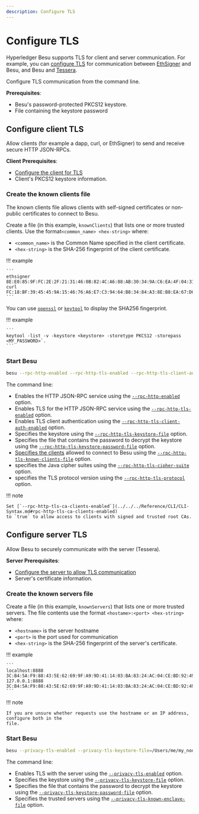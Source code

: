 ```yaml
---
description: Configure TLS
---
```


# Configure TLS

Hyperledger Besu supports TLS for client and server communication. For example, you can
[configure TLS](../../../Concepts/TLS.md) for communication between
[EthSigner](https://docs.ethsigner.consensys.net/en/latest/Concepts/TLS/) and Besu, and Besu and
[Tessera](https://docs.tessera.consensys.net/HowTo/Configure/TLS/).

Configure TLS communication from the command line.

**Prerequisites**:

* Besu's password-protected PKCS12 keystore.
* File containing the keystore password

## Configure client TLS

Allow clients (for example a dapp, curl, or EthSigner) to send and receive secure HTTP JSON-RPCs.

**Client Prerequisites**:

* [Configure the client for TLS]
* Client's PKCS12 keystore information.

### Create the known clients file

The known clients file allows clients with self-signed certificates or non-public certificates to
connect to Besu.

Create a file (in this example, `knownClients`) that lists one or more trusted clients. Use the
format`<common_name> <hex-string>` where:

* `<common_name>` is the Common Name specified in the client certificate.
* `<hex-string>` is the SHA-256 fingerprint of the client certificate.

!!! example

    ```
    ethsigner 8E:E0:85:9F:FC:2E:2F:21:31:46:0B:82:4C:A6:88:AB:30:34:9A:C6:EA:4F:04:31:ED:0F:69:A7:B5:C2:2F:A7
    curl FC:18:BF:39:45:45:9A:15:46:76:A6:E7:C3:94:64:B8:34:84:A3:8E:B8:EA:67:DC:61:C0:29:E6:38:B8:B7:99
    ```

You can use [`openssl`](https://www.openssl.org/) or
[`keytool`](https://docs.oracle.com/javase/6/docs/technotes/tools/solaris/keytool.html) to display
the SHA256 fingerprint.

!!! example

    ```
    keytool -list -v -keystore <keystore> -storetype PKCS12 -storepass <MY_PASSWORD>`.
    ```

### Start Besu

```bash
besu --rpc-http-enabled --rpc-http-tls-enabled --rpc-http-tls-client-auth-enabled --rpc-http-tls-keystore-file=/Users/me/my_node/keystore.pfx --rpc-http-tls-keystore-password-file=/Users/me/my_node/keystorePassword --rpc-http-tls-known-clients-file=/Users/me/my_node/knownClients --rpc-http-tls-cipher-suite=TLS_AES_256_GCM_SHA384 --rpc-http-tls-protocol=TLSv1.3,TLSv1.2
```

The command line:

* Enables the HTTP JSON-RPC service using the
  [`--rpc-http-enabled`](../../../Reference/CLI/CLI-Syntax.md#rpc-http-enabled) option.
* Enables TLS for the HTTP JSON-RPC service using the
  [`--rpc-http-tls-enabled`](../../../Reference/CLI/CLI-Syntax.md#rpc-http-tls-enabled) option.
* Enables TLS client authentication using the
  [`--rpc-http-tls-client-auth-enabled`](../../../Reference/CLI/CLI-Syntax.md#rpc-http-tls-client-auth-enabled) option.
* Specifies the keystore using the
  [`--rpc-http-tls-keystore-file`](../../../Reference/CLI/CLI-Syntax.md#rpc-http-tls-keystore-file)
  option.
* Specifies the file that contains the password to decrypt the keystore using the
  [`--rpc-http-tls-keystore-password-file`](../../../Reference/CLI/CLI-Syntax.md#rpc-http-tls-keystore-password-file) option.
* [Specifies the clients](#create-the-known-clients-file) allowed to connect to Besu using the
  [`--rpc-http-tls-known-clients-file`](../../../Reference/CLI/CLI-Syntax.md#rpc-http-tls-known-clients-file) option.
* specifies the Java cipher suites using the
  [`--rpc-http-tls-cipher-suite`](../../../Reference/CLI/CLI-Syntax.md#rpc-http-tls-cipher-suite) option.
* specifies the TLS protocol version using the
  [`--rpc-http-tls-protocol`](../../../Reference/CLI/CLI-Syntax.md#rpc-http-tls-protocol) option.

!!! note

    Set [`--rpc-http-tls-ca-clients-enabled`](../../../Reference/CLI/CLI-Syntax.md#rpc-http-tls-ca-clients-enabled)
    to `true` to allow access to clients with signed and trusted root CAs.

## Configure server TLS

Allow Besu to securely communicate with the server (Tessera).

**Server Prerequisites**:

* [Configure the server to allow TLS communication]
* Server's certificate information.

### Create the known servers file

Create a file (in this example, `knownServers`) that lists one or more trusted servers. The file
contents use the format `<hostame>:<port> <hex-string>` where:

* `<hostname>` is the server hostname
* `<port>` is the port used for communication
* `<hex-string>` is the SHA-256 fingerprint of the server's certificate.

!!! example

    ```
    localhost:8888 3C:B4:5A:F9:88:43:5E:62:69:9F:A9:9D:41:14:03:BA:83:24:AC:04:CE:BD:92:49:1B:8D:B2:A4:86:39:4C:AC
    127.0.0.1:8888 3C:B4:5A:F9:88:43:5E:62:69:9F:A9:9D:41:14:03:BA:83:24:AC:04:CE:BD:92:49:1B:8D:B2:A4:86:39:4C:AC
    ```

!!! note

    If you are unsure whether requests use the hostname or an IP address, configure both in the
    file.

### Start Besu

```bash
besu --privacy-tls-enabled --privacy-tls-keystore-file=/Users/me/my_node/keystore.pfx --privacy-tls-keystore-password-file=/Users/me/my_node/keystorePassword --privacy-tls-known-enclave-file=/Users/me/my_node/knownServers
```

The command line:

* Enables TLS with the server using the
  [`--privacy-tls-enabled`](../../../Reference/CLI/CLI-Syntax.md#privacy-tls-enabled) option.
* Specifies the keystore using the
  [`--privacy-tls-keystore-file`](../../../Reference/CLI/CLI-Syntax.md#privacy-tls-keystore-file)
  option.
* Specifies the file that contains the password to decrypt the keystore using the
  [`--privacy-tls-keystore-password-file`](../../../Reference/CLI/CLI-Syntax.md#privacy-tls-keystore-password-file) option.
* Specifies the trusted servers using the
  [`--privacy-tls-known-enclave-file`](../../../Reference/CLI/CLI-Syntax.md#privacy-tls-known-enclave-file) option.

<!-- Links -->
[Configure the client for TLS]: https://docs.ethsigner.consensys.net/en/latest/HowTo/Configure-TLS/#server-tls-connection
[Configure the server to allow TLS communication]: https://docs.tessera.consensys.net/HowTo/Configure/TLS/
